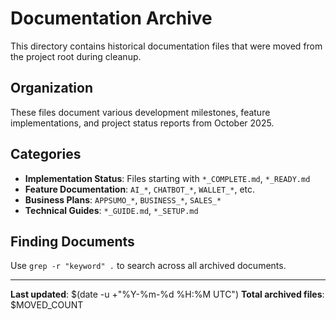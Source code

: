 # Documentation Archive

This directory contains historical documentation files that were moved from the project root during cleanup.

## Organization

These files document various development milestones, feature implementations, and project status reports from October 2025.

## Categories

- **Implementation Status**: Files starting with `*_COMPLETE.md`, `*_READY.md`
- **Feature Documentation**: `AI_*`, `CHATBOT_*`, `WALLET_*`, etc.
- **Business Plans**: `APPSUMO_*`, `BUSINESS_*`, `SALES_*`
- **Technical Guides**: `*_GUIDE.md`, `*_SETUP.md`

## Finding Documents

Use `grep -r "keyword" .` to search across all archived documents.

---

**Last updated**: $(date -u +"%Y-%m-%d %H:%M UTC")
**Total archived files**: $MOVED_COUNT
